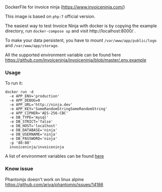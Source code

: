 DockerFile for invoice ninja (https://www.invoiceninja.com/)

This image is based on `php:7` official version.

The easiest way to test Invoice Ninja with docker is by copying the example directory, run `docker-compose up` and visit http://localhost:8000/ .

To make your data persistent, you have to mount `/var/www/app/public/logo` and `/var/www/app/storage`.

All the supported environment variable can be found here https://github.com/invoiceninja/invoiceninja/blob/master/.env.example


### Usage

To run it:

```
docker run -d
  -e APP_ENV='production'
  -e APP_DEBUG=0
  -e APP_URL='http://ninja.dev'
  -e APP_KEY='SomeRandomStringSomeRandomString'
  -e APP_CIPHER='AES-256-CBC'
  -e DB_TYPE='mysql'
  -e DB_STRICT='false'
  -e DB_HOST='localhost'
  -e DB_DATABASE='ninja'
  -e DB_USERNAME='ninja'
  -e DB_PASSWORD='ninja'
  -p '80:80'
  invoiceninja/invoiceninja
```
A list of environment variables can be found [here](https://github.com/invoiceninja/invoiceninja/blob/master/.env.example)


### Know issue

Phantomjs doesn't work on linux alpine https://github.com/ariya/phantomjs/issues/14186
